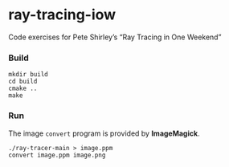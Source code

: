# ray-tracing-iow
Code exercises for Pete Shirley’s “Ray Tracing in One Weekend”

### Build
```
mkdir build
cd build
cmake ..
make
```

### Run

The image `convert` program is provided by **ImageMagick**.
```
./ray-tracer-main > image.ppm
convert image.ppm image.png
```
